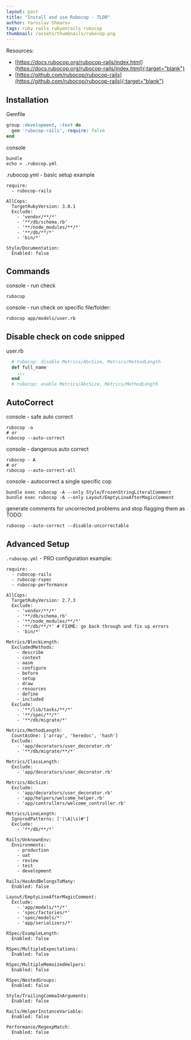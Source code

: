 ```yaml
---
layout: post
title: "Install and use Rubocop - TLDR"
author: Yaroslav Shmarov
tags: ruby rails rubyonrails rubocop
thumbnail: /assets/thumbnails/rubocop.png
---
```


Resources:
* [https://docs.rubocop.org/rubocop-rails/index.html](https://docs.rubocop.org/rubocop-rails/index.html){:target="blank"}
* [https://github.com/rubocop/rubocop-rails](https://github.com/rubocop/rubocop-rails){:target="blank"}

## Installation

Gemfile

```ruby
group :development, :test do
  gem 'rubocop-rails', require: false
end
```

console

```
bundle
echo > .rubocop.yml
```

.rubocop.yml - basic setup example

```
require: 
  - rubocop-rails

AllCops:
  TargetRubyVersion: 3.0.1
  Exclude:
    - 'vendor/**/*'
    - '**/db/schema.rb'
    - '**/node_modules/**/*'
    - '**/db/**/*'
    - 'bin/*'

Style/Documentation:
  Enabled: false
```

## Commands

console - run check

```
rubocop
```

console - run check on specific file/folder:

```
rubocop app/models/user.rb
```

## Disable check on code snipped

user.rb

```ruby
  # rubocop: disable Metrics/AbcSize, Metrics/MethodLength
  def full_name
    ...
  end
  # rubocop: enable Metrics/AbcSize, Metrics/MethodLength
```  

## AutoCorrect

console - safe auto correct

```
rubocop -a
# or
rubocop --auto-correct
```

console - dangerous auto correct

```
rubocop - A
# or
rubocop --auto-correct-all
```

console - autocorrect a single specific cop

```
bundle exec rubocop -A --only Style/FrozenStringLiteralComment
bundle exec rubocop -A --only Layout/EmptyLineAfterMagicComment
```

generate comments for uncorrected problems and stop flagging them as TODO:

```
rubocop --auto-correct --disable-uncorrectable
```

## Advanced Setup

`.rubocop.yml` - PRO configuration example:

```
require:
  - rubocop-rails
  - rubocop-rspec
  - rubocop-performance

AllCops:
  TargetRubyVersion: 2.7.3
  Exclude:
    - 'vendor/**/*'
    - '**/db/schema.rb'
    - '**/node_modules/**/*'
    - '**/db/**/*' # FIXME: go back through and fix up errors
    - 'bin/*'

Metrics/BlockLength:
  ExcludedMethods:
    - describe
    - context
    - aasm
    - configure
    - before
    - setup
    - draw
    - resources
    - define
    - included
  Exclude:
    - '**/lib/tasks/**/*'
    - '**/spec/**/*'
    - '**/db/migrate/*'

Metrics/MethodLength:
  CountAsOne: ['array', 'heredoc', 'hash']
  Exclude:
    - 'app/decorators/user_decorator.rb'
    - '**/db/migrate/**/*'

Metrics/ClassLength:
  Exclude:
    - 'app/decorators/user_decorator.rb'

Metrics/AbcSize:
  Exclude:
    - 'app/decorators/user_decorator.rb'
    - 'app/helpers/welcome_helper.rb'
    - 'app/controllers/welcome_controller.rb'

Metrics/LineLength:
  IgnoredPatterns: ['(\A|\s)#']
  Exclude:
    - '**/db/**/*'

Rails/UnknownEnv:
  Environments:
    - production
    - uat
    - review
    - test
    - development

Rails/HasAndBelongsToMany:
  Enabled: false

Layout/EmptyLineAfterMagicComment:
  Exclude:
    - 'app/models/**/*'
    - 'spec/factories/*'
    - 'spec/models/*'
    - 'app/serializers/*'

RSpec/ExampleLength:
  Enabled: false

RSpec/MultipleExpectations:
  Enabled: false

RSpec/MultipleMemoizedHelpers:
  Enabled: false

RSpec/NestedGroups:
  Enabled: false

Style/TrailingCommaInArguments:
  Enabled: false

Rails/HelperInstanceVariable:
  Enabled: false

Performance/RegexpMatch:
  Enabled: false
```


